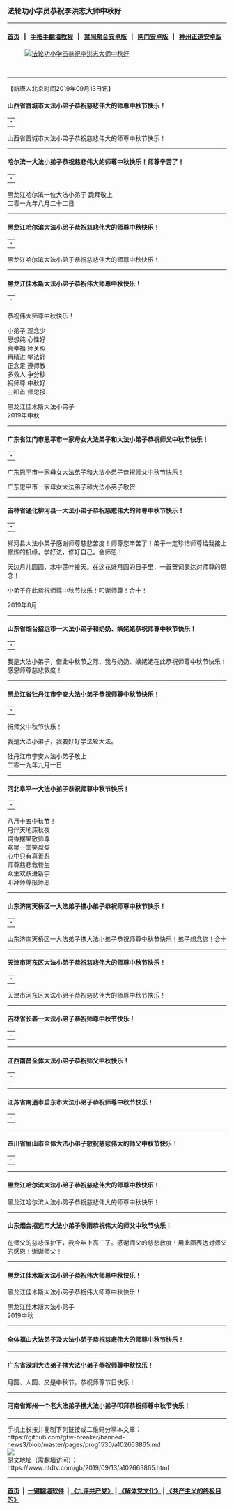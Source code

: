 ### 法轮功小学员恭祝李洪志大师中秋好
------------------------

#### [首页](https://github.com/gfw-breaker/banned-news3/blob/master/README.md) &nbsp;&nbsp;|&nbsp;&nbsp; [手把手翻墙教程](https://github.com/gfw-breaker/guides/wiki) &nbsp;&nbsp;|&nbsp;&nbsp; [禁闻聚合安卓版](https://github.com/gfw-breaker/bn-android) &nbsp;&nbsp;|&nbsp;&nbsp; [网门安卓版](https://github.com/oGate2/oGate) &nbsp;&nbsp;|&nbsp;&nbsp; [神州正道安卓版](https://github.com/SzzdOgate/update) 



<div><div class="featured_image">
 <a href="https://i.ntdtv.com/assets/uploads/2019/09/2019-9-10-1908312329328119.jpg" target="_blank">
  <figure>
   <img alt="法轮功小学员恭祝李洪志大师中秋好" src="https://i.ntdtv.com/assets/uploads/2019/09/2019-9-10-1908312329328119-800x450.jpg"/>
  </figure><br/>
 </a>
</div>
</div><hr/><div><div class="post_content" itemprop="articleBody">
 <p>
  【新唐人北京时间2019年09月13日讯】
 </p>
 <h4>
  山西省晋城市大法小弟子恭祝慈悲伟大的师尊中秋节快乐！
 </h4>
 <p>
 </p>
 <table border="0" cellpadding="0" cellspacing="2" width="580">
  <tbody>
   <tr align="CENTER" valign="top">
    <td>
     <ok href="http://greetings.big5.minghui.org/mh/article_images/2019-9-10-1908180757239739.jpg">
      <img alt="" border="1" hspace="0" src="http://greetings.big5.minghui.org/mh/article_images/2019-9-10-1908180757239739--ss.jpg" vspace="5"/>
     </ok>
    </td>
   </tr>
  </tbody>
 </table>
 <p>
  山西省晋城市大法小弟子恭祝慈悲伟大的师尊中秋节快乐！
 </p>
 <hr size="1"/>
 <h4>
  <a name="11214812342-1">
  </ok>
  哈尔滨一大法小弟子恭祝慈悲伟大的师尊中秋快乐！师尊辛苦了！
 </h4>
 <p>
 </p>
 <table border="0" cellpadding="0" cellspacing="2" width="580">
  <tbody>
   <tr align="CENTER" valign="top">
    <td>
     <ok href="http://greetings.big5.minghui.org/mh/article_images/2019-9-10-1908212220579933.jpg">
      <img alt="" border="1" hspace="0" src="http://greetings.big5.minghui.org/mh/article_images/2019-9-10-1908212220579933--ss.jpg" vspace="5"/>
     </ok>
    </td>
   </tr>
  </tbody>
 </table>
 <p>
  黑龙江哈尔滨一位大法小弟子 跪拜敬上
  <br/>
  二零一九年八月二十二日
 </p>
 <hr size="1"/>
 <h4>
  <a name="11214812342-2">
  </ok>
  黑龙江哈尔滨大法小弟子恭祝慈悲伟大的师尊中秋快乐！
 </h4>
 <p>
 </p>
 <table border="0" cellpadding="0" cellspacing="2" width="580">
  <tbody>
   <tr align="CENTER" valign="top">
    <td>
     <ok href="http://greetings.big5.minghui.org/mh/article_images/2019-9-10-1908172010145872.jpg">
      <img alt="" border="1" hspace="0" src="http://greetings.big5.minghui.org/mh/article_images/2019-9-10-1908172010145872--ss.jpg" vspace="5"/>
     </ok>
    </td>
   </tr>
  </tbody>
 </table>
 <p>
  黑龙江哈尔滨大法小弟子恭祝慈悲伟大的师尊中秋快乐！
 </p>
 <hr size="1"/>
 <h4>
  <a name="11214812342-4">
  </ok>
  黑龙江佳木斯大法小弟子恭祝伟大师尊中秋快乐！
 </h4>
 <p>
 </p>
 <table border="0" cellpadding="0" cellspacing="2" width="580">
  <tbody>
   <tr align="CENTER" valign="top">
    <td>
     <ok href="http://greetings.big5.minghui.org/mh/article_images/2019-9-10-1908291840109151.jpg">
      <img alt="" border="1" hspace="0" src="http://greetings.big5.minghui.org/mh/article_images/2019-9-10-1908291840109151--ss.jpg" vspace="5"/>
     </ok>
    </td>
   </tr>
  </tbody>
 </table>
 <p>
  恭祝伟大师尊中秋快乐！
 </p>
 <p>
  小弟子 观念少
  <br/>
  思想纯 心性好
  <br/>
  真幸福 师关照
  <br/>
  再精进 学法好
  <br/>
  正念足 遵师教
  <br/>
  多救人 争分秒
  <br/>
  祝师尊 中秋好
  <br/>
  三叩首 师恩报
 </p>
 <p>
  黑龙江佳木斯大法小弟子
  <br/>
  2019年中秋
 </p>
 <hr size="1"/>
 <h4>
  <a name="11214812342-5">
  </ok>
  广东省江门市恩平市一家母女大法弟子和大法小弟子恭祝师父中秋节快乐！
 </h4>
 <p>
 </p>
 <table border="0" cellpadding="0" cellspacing="2" width="580">
  <tbody>
   <tr align="CENTER" valign="top">
    <td>
     <ok href="http://greetings.big5.minghui.org/mh/article_images/2019-9-10-1908292023088359.jpg">
      <img alt="" border="1" hspace="0" src="http://greetings.big5.minghui.org/mh/article_images/2019-9-10-1908292023088359--ss.jpg" vspace="5"/>
     </ok>
    </td>
   </tr>
  </tbody>
 </table>
 <p>
  广东恩平市一家母女大法弟子和大法小弟子恭祝师父中秋节快乐！
 </p>
 <p>
  广东恩平市一家母女大法弟子和大法小弟子敬贺
 </p>
 <hr size="1"/>
 <h4>
  <a name="11214812342-6">
  </ok>
  吉林省通化柳河县一大法小弟子恭祝慈悲伟大的师尊中秋节快乐！
 </h4>
 <p>
 </p>
 <table border="0" cellpadding="0" cellspacing="2" width="580">
  <tbody>
   <tr align="CENTER" valign="top">
    <td>
     <ok href="http://greetings.big5.minghui.org/mh/article_images/2019-9-10-1908310650272855.jpg">
      <img alt="" border="1" hspace="0" src="http://greetings.big5.minghui.org/mh/article_images/2019-9-10-1908310650272855--ss.jpg" vspace="5"/>
     </ok>
    </td>
   </tr>
  </tbody>
 </table>
 <p>
  柳河县大法小弟子感谢师尊慈悲苦度！师尊您辛苦了！弟子一定珍惜师尊给我接上修炼的机缘，学好法，修好自己，会师恩！
 </p>
 <p>
  天边月儿圆圆，水中莲叶接天。在这花好月圆的日子里，一首贺词表达对师尊的思念！
 </p>
 <p>
  小弟子在此恭祝师尊中秋节快乐！叩谢师尊！合十！
 </p>
 <p>
  2019年8月
 </p>
 <hr size="1"/>
 <h4>
  <a name="11214812342-7">
  </ok>
  山东省烟台招远市一大法小弟子和奶奶、姨姥姥恭祝师尊中秋节快乐！
 </h4>
 <p>
 </p>
 <table border="0" cellpadding="0" cellspacing="2" width="580">
  <tbody>
   <tr align="CENTER" valign="top">
    <td>
     <ok href="http://greetings.big5.minghui.org/mh/article_images/2019-9-10-1908301012299959.jpg">
      <img alt="" border="1" hspace="0" src="http://greetings.big5.minghui.org/mh/article_images/2019-9-10-1908301012299959--ss.jpg" vspace="5"/>
     </ok>
    </td>
   </tr>
  </tbody>
 </table>
 <p>
  我是大法小弟子，借此中秋节之际，我与奶奶、姨姥姥在此恭祝师尊中秋节快乐！感恩师尊慈悲救度！
 </p>
 <hr size="1"/>
 <h4>
  <a name="11214812343-8">
  </ok>
  黑龙江省牡丹江市宁安大法小弟子恭祝师尊中秋节快乐！
 </h4>
 <p>
 </p>
 <table border="0" cellpadding="0" cellspacing="2" width="580">
  <tbody>
   <tr align="CENTER" valign="top">
    <td>
     <ok href="http://greetings.big5.minghui.org/mh/article_images/2019-9-10-1908312329328119.jpg">
      <img alt="" border="1" hspace="0" src="http://greetings.big5.minghui.org/mh/article_images/2019-9-10-1908312329328119--ss.jpg" vspace="5"/>
     </ok>
    </td>
   </tr>
  </tbody>
 </table>
 <p>
  祝师父中秋节快乐！
 </p>
 <p>
  我是大法小弟子，我要好好学法轮大法。
 </p>
 <p>
  牡丹江市宁安大法小弟子敬上
  <br/>
  二零一九年九月一日
 </p>
 <hr size="1"/>
 <h4>
  <a name="11214812343-9">
  </ok>
  河北阜平一大法小弟子恭祝师尊中秋节快乐！
 </h4>
 <p>
 </p>
 <table border="0" cellpadding="0" cellspacing="2" width="580">
  <tbody>
   <tr align="CENTER" valign="top">
    <td>
     <ok href="http://greetings.big5.minghui.org/mh/article_images/2019-9-10-1909012311595445.jpg">
      <img alt="" border="1" hspace="0" src="http://greetings.big5.minghui.org/mh/article_images/2019-9-10-1909012311595445--ss.jpg" vspace="5"/>
     </ok>
    </td>
   </tr>
  </tbody>
 </table>
 <p>
  八月十五中秋节！
  <br/>
  月伴天地深秋夜
  <br/>
  烧香摆果敬师尊
  <br/>
  欢聚一堂笑盈盈
  <br/>
  心中只有真善忍
  <br/>
  师尊慈悲救苍生
  <br/>
  众生欢跃进新宇
  <br/>
  叩拜师尊报师恩
 </p>
 <hr size="1"/>
 <h4>
  <a name="11214812343-10">
  </ok>
  山东济南天桥区一大法弟子携小弟子恭祝师尊中秋节快乐！
 </h4>
 <p>
 </p>
 <table border="0" cellpadding="0" cellspacing="2" width="580">
  <tbody>
   <tr align="CENTER" valign="top">
    <td>
     <ok href="http://greetings.big5.minghui.org/mh/article_images/2019-9-10-1909051050024654.jpg">
      <img alt="" border="1" hspace="0" src="http://greetings.big5.minghui.org/mh/article_images/2019-9-10-1909051050024654--ss.jpg" vspace="5"/>
     </ok>
    </td>
   </tr>
  </tbody>
 </table>
 <p>
  山东济南天桥区一大法弟子携大法小弟子恭祝师尊中秋节快乐！弟子想念您！合十
 </p>
 <hr size="1"/>
 <h4>
  <a name="11214812343-11">
  </ok>
  天津市河东区大法小弟子恭祝慈悲伟大的师尊中秋节快乐！
 </h4>
 <p>
 </p>
 <table border="0" cellpadding="0" cellspacing="2" width="580">
  <tbody>
   <tr align="CENTER" valign="top">
    <td>
     <ok href="http://greetings.big5.minghui.org/mh/article_images/2019-9-10-1909060856562844.jpg">
      <img alt="" border="1" hspace="0" src="http://greetings.big5.minghui.org/mh/article_images/2019-9-10-1909060856562844--ss.jpg" vspace="5"/>
     </ok>
    </td>
   </tr>
  </tbody>
 </table>
 <p>
  天津市河东区大法小弟子恭祝慈悲伟大的师尊中秋节快乐！
 </p>
 <hr size="1"/>
 <h4>
  <a name="11214812343-12">
  </ok>
  吉林省长春一大法小弟子恭祝师尊中秋节快乐！
 </h4>
 <p>
 </p>
 <table border="0" cellpadding="0" cellspacing="2" width="580">
  <tbody>
   <tr align="CENTER" valign="top">
    <td>
     <ok href="http://greetings.big5.minghui.org/mh/article_images/2019-9-11-1909100132566762.jpg">
      <img alt="" border="1" hspace="0" src="http://greetings.big5.minghui.org/mh/article_images/2019-9-11-1909100132566762--ss.jpg" vspace="5"/>
     </ok>
    </td>
   </tr>
  </tbody>
 </table>
 <p>
 </p>
 <hr size="1"/>
 <h4>
  <a name="11214812343-13">
  </ok>
  江西南昌全体大法小弟子恭祝师父中秋快乐！
 </h4>
 <p>
 </p>
 <table border="0" cellpadding="0" cellspacing="2" width="580">
  <tbody>
   <tr align="CENTER" valign="top">
    <td>
     <ok href="http://greetings.big5.minghui.org/mh/article_images/2019-9-11-1909100153135777.jpg">
      <img alt="" border="1" hspace="0" src="http://greetings.big5.minghui.org/mh/article_images/2019-9-11-1909100153135777--ss.jpg" vspace="5"/>
     </ok>
    </td>
   </tr>
  </tbody>
 </table>
 <p>
 </p>
 <hr size="1"/>
 <h4>
  <a name="11214812343-14">
  </ok>
  江苏省南通市启东市大法小弟子恭祝师尊中秋节快乐！
 </h4>
 <p>
 </p>
 <table border="0" cellpadding="0" cellspacing="2" width="580">
  <tbody>
   <tr align="CENTER" valign="top">
    <td>
     <ok href="http://greetings.big5.minghui.org/mh/article_images/2019-9-11-1909100238352078.jpg">
      <img alt="" border="1" hspace="0" src="http://greetings.big5.minghui.org/mh/article_images/2019-9-11-1909100238352078--ss.jpg" vspace="5"/>
     </ok>
    </td>
   </tr>
  </tbody>
 </table>
 <p>
 </p>
 <hr size="1"/>
 <h4>
  <a name="11214812343-15">
  </ok>
  四川省眉山市全体大法小弟子敬祝慈悲伟大的师父中秋节快乐！
 </h4>
 <p>
 </p>
 <table border="0" cellpadding="0" cellspacing="2" width="580">
  <tbody>
   <tr align="CENTER" valign="top">
    <td>
     <ok href="http://greetings.big5.minghui.org/mh/article_images/2019-9-11-1909090652381467.jpg">
      <img alt="" border="1" hspace="0" src="http://greetings.big5.minghui.org/mh/article_images/2019-9-11-1909090652381467--ss.jpg" vspace="5"/>
     </ok>
    </td>
   </tr>
  </tbody>
 </table>
 <p>
 </p>
 <hr size="1"/>
 <h4>
  <a name="11214812343-16">
  </ok>
  黑龙江哈尔滨大法小弟子恭祝慈悲伟大的师尊中秋快乐！
 </h4>
 <p>
  黑龙江哈尔滨大法小弟子恭祝慈悲伟大的师尊中秋快乐！
 </p>
 <hr size="1"/>
 <h4>
  <a name="11214812343-17">
  </ok>
  山东烟台招远市大法小弟子欣雨恭祝伟大的师父中秋节快乐！
 </h4>
 <p>
  在师父的慈悲保护下，我今年上高三了。感谢师父的慈悲救度！用此画表达对师父的感恩！谢谢师父！
 </p>
 <hr size="1"/>
 <h4>
  <a name="11214812343-18">
  </ok>
  黑龙江佳木斯大法小弟子恭祝伟大师尊中秋快乐！
 </h4>
 <p>
  黑龙江佳木斯大法小弟子恭祝伟大师尊中秋快乐！
 </p>
 <p>
  黑龙江佳木斯大法小弟子
  <br/>
  2019中秋
 </p>
 <hr size="1"/>
 <h4>
  <a name="11214812343-19">
  </ok>
  全体福山大法弟子及大法小弟子恭祝慈悲伟大的师尊中秋节快乐！
 </h4>
 <hr size="1"/>
 <h4>
  <a name="11214812343-20">
  </ok>
  广东省深圳大法弟子携大法小弟子恭祝师尊中秋快乐！
 </h4>
 <p>
  月圆、人圆、又是中秋节，恭祝师尊节日快乐！
 </p>
 <hr size="1"/>
 <h4>
  <a name="11214812343-21">
  </ok>
  河南省郑州一个老大法弟子携大法小弟子叩拜恭祝师尊中秋节快乐！
 </h4>
 <p>
 </p>
 <div class="single_ad">
 </div>
</div>
</div>
<hr/>
手机上长按并复制下列链接或二维码分享本文章：<br/>
https://github.com/gfw-breaker/banned-news3/blob/master/pages/prog1530/a102663865.md <br/>
<a href='https://github.com/gfw-breaker/banned-news3/blob/master/pages/prog1530/a102663865.md'><img src='https://github.com/gfw-breaker/banned-news3/blob/master/pages/prog1530/a102663865.md.png'/></a> <br/>
原文地址（需翻墙访问）：https://www.ntdtv.com/gb/2019/09/13/a102663865.html


------------------------
#### [首页](https://github.com/gfw-breaker/banned-news3/blob/master/README.md) &nbsp;|&nbsp; [一键翻墙软件](https://github.com/gfw-breaker/nogfw/blob/master/README.md) &nbsp;| [《九评共产党》](https://github.com/gfw-breaker/9ping.md/blob/master/README.md#九评之一评共产党是什么) | [《解体党文化》](https://github.com/gfw-breaker/jtdwh.md/blob/master/README.md) | [《共产主义的终极目的》](https://github.com/gfw-breaker/gczydzjmd.md/blob/master/README.md)


<img src='http://gfw-breaker.win/banned-news3/pages/prog1530/a102663865.md' width='0px' height='0px'/>